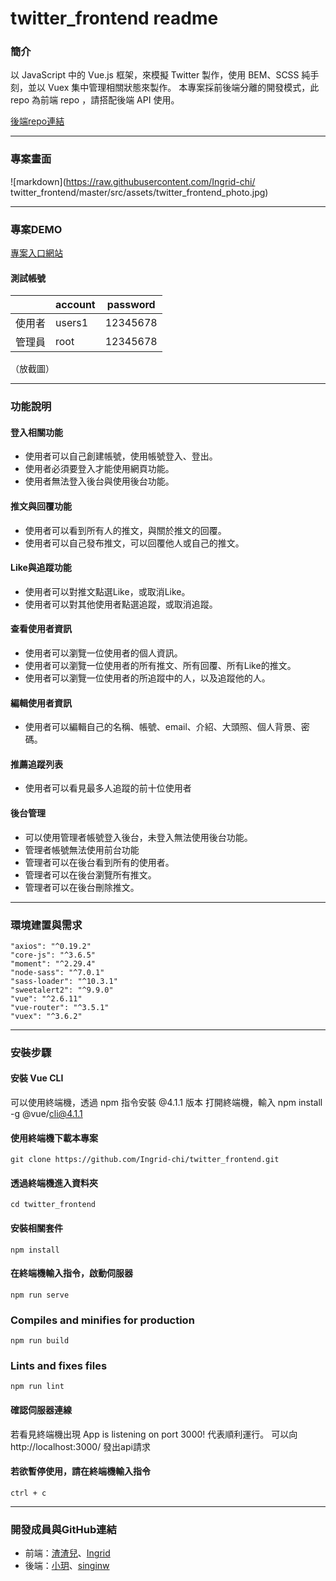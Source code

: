 # twitter_frontend readme

### 簡介
以 JavaScript 中的 Vue.js 框架，來模擬 Twitter 製作，使用 BEM、SCSS 純手刻，並以 Vuex 集中管理相關狀態來製作。 本專案採前後端分離的開發模式，此 repo 為前端 repo ，請搭配後端 API 使用。

[後端repo連結](https://github.com/InzooC/twitter-api-2020)

---
### 專案畫面
![markdown](https://raw.githubusercontent.com/Ingrid-chi/
twitter_frontend/master/src/assets/twitter_frontend_photo.jpg)

---
### 專案DEMO
[專案入口網站](https://)

#### 測試帳號

|  | account |password|
| -------- | -------- | -------- |
| 使用者|users1|12345678|
|管理員|root|12345678|

（放截圖）

---
### 功能說明
#### 登入相關功能
* 使用者可以自己創建帳號，使用帳號登入、登出。
* 使用者必須要登入才能使用網頁功能。
* 使用者無法登入後台與使用後台功能。

#### 推文與回覆功能
* 使用者可以看到所有人的推文，與關於推文的回覆。
* 使用者可以自己發布推文，可以回覆他人或自己的推文。

#### Like與追蹤功能
* 使用者可以對推文點選Like，或取消Like。
* 使用者可以對其他使用者點選追蹤，或取消追蹤。

#### 查看使用者資訊
* 使用者可以瀏覽一位使用者的個人資訊。
* 使用者可以瀏覽一位使用者的所有推文、所有回覆、所有Like的推文。
* 使用者可以瀏覽一位使用者的所追蹤中的人，以及追蹤他的人。

#### 編輯使用者資訊
* 使用者可以編輯自己的名稱、帳號、email、介紹、大頭照、個人背景、密碼。

#### 推薦追蹤列表
* 使用者可以看見最多人追蹤的前十位使用者

#### 後台管理
* 可以使用管理者帳號登入後台，未登入無法使用後台功能。
* 管理者帳號無法使用前台功能
* 管理者可以在後台看到所有的使用者。
* 管理者可以在後台瀏覽所有推文。
* 管理者可以在後台刪除推文。

---
### 環境建置與需求
```
"axios": "^0.19.2"
"core-js": "^3.6.5"
"moment": "^2.29.4"
"node-sass": "^7.0.1"
"sass-loader": "^10.3.1"
"sweetalert2": "^9.9.0"
"vue": "^2.6.11"
"vue-router": "^3.5.1"
"vuex": "^3.6.2"
```

---

### 安裝步驟
#### 安裝 Vue CLI
可以使用終端機，透過 npm 指令安裝 @4.1.1 版本
打開終端機，輸入 npm install -g @vue/cli@4.1.1

#### 使用終端機下載本專案
```
git clone https://github.com/Ingrid-chi/twitter_frontend.git
```

#### 透過終端機進入資料夾
```
cd twitter_frontend
```

#### 安裝相關套件
```
npm install
```

#### 在終端機輸入指令，啟動伺服器
```
npm run serve
```

### Compiles and minifies for production
```
npm run build
```

### Lints and fixes files
```
npm run lint
```

#### 確認伺服器連線
若看見終端機出現 App is listening on port 3000! 代表順利運行。
可以向http://localhost:3000/ 發出api請求

#### 若欲暫停使用，請在終端機輸入指令
```
ctrl + c
```

---
### 開發成員與GitHub連結
* 前端：[渣渣兒](https://github.com/yaoqizha)、[Ingrid](https://github.com/Ingrid-chi)
* 後端：[小玥](https://github.com/InzooC)、[singinw](https://github.com/singingw)